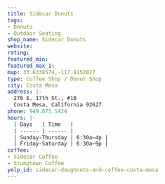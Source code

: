 ```yaml
---
title: Sidecar Donuts
tags:
- Donuts
- Outdoor Seating
shop_name: Sidecar Donuts
website:
rating:
featured_min:
featured_max_1:
map: 33.6338574,-117.9152017
type: Coffee Shop / Donut Shop
city: Costa Mesa
address: |-
  270 E. 17th St., #18
  Costa Mesa, California 92627
phone: 949.873.5424
hours: |-
  | Days   | Time   |
  | ------ | ------ |
  | Sunday-Thursday | 6:30a–4p |
  | Friday-Saturday | 6:30a–9p |
coffee:
- Sidecar Coffee
- Stumptown Coffee
yelp_id: sidecar-doughnuts-and-coffee-costa-mesa
---
```

